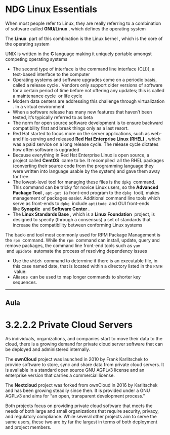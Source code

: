 # NDG Linux Essentials

When most people refer to Linux, they are really referring to a combination of software called **GNU/Linux** , which defines the operating system

The **Linux**  part of this combination is the Linux kernel , which is the core of the operating system

UNIX is written in the **C** language making it uniquely portable amongst competing operating systems

- The second type of interface is the command line interface (CLI)), a text-based interface to the computer
- Operating systems and software upgrades come on a periodic basis, called a release cycle
. Vendors only support older versions of software for a certain period of time before not offering any updates; this is called a maintenance cycle
 or life cycle
- Modern data centers are addressing this challenge through virtualization
. In a virtual environment
- When a software release has many new features that haven’t been tested, it’s typically referred to as beta
- The norm for open source software development is to ensure backward compatibility first and break things only as a last resort.
- Red Hat started to focus more on the server applications, such as web- and file-serving and released **Red Hat Enterprise Linux (RHEL)**
, which was a paid service on a long release cycle. The release cycle dictates how often software is upgraded
- Because everything in Red Hat Enterprise Linux is open source, a project called **CentOS**
 came to be. It recompiled
 all the RHEL packages (converting their source code from the programming language they were written into language usable by the system) and gave them away for free.
- The lowest-level tool for managing these files is the `dpkg`
 command. This command can be tricky for novice Linux users, so the **Advanced Package Tool**
, `apt-get`
 (a front-end program to the `dpkg`
 tool), makes management of packages easier. Additional command line tools which serve as front-ends to `dpkg`
 include `aptitude`
 and GUI front-ends like **Synaptic**
 and **Software Center**
.
- The **Linux Standards Base**
, which is a **Linux Foundation**
 project, is designed to specify (through a consensus) a set of standards that increase the compatibility between conforming Linux systems

The back-end tool most commonly used for RPM Package Management is the `rpm`
 command. While the `rpm`
 command can install, update, query and remove packages, the command line front-end tools such as `yum`
 and `up2date`
 automate the process of resolving dependency issues
- Use the `which`
 command to determine if there is an executable file, in this case named date, that is located within a directory listed in the `PATH`
 value:
- Aliases
 can be used to map longer commands to shorter key sequences.

---

## Aula

# **3.2.2.2 Private Cloud Servers**

As individuals, organizations, and companies start to move their data to the cloud, there is a growing demand for private cloud server software that can be deployed and administered internally.

The **ownCloud** project was launched in 2010 by Frank Karlitschek to provide software to store, sync and share data from private cloud servers. It is available in a standard open source GNU AGPLv3 license and an enterprise version that carries a commercial license.

The **Nextcloud** project was forked from ownCloud in 2016 by Karlitschek and has been growing steadily since then. It is provided under a GNU AGPLv3 and aims for “an open, transparent development process.”

Both projects focus on providing private cloud software that meets the needs of both large and small organizations that require security, privacy, and regulatory compliance. While several other projects aim to serve the same users, these two are by far the largest in terms of both deployment and project members.